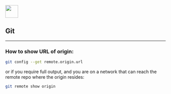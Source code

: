 <img src="https://upload.wikimedia.org/wikipedia/commons/e/e0/Git-logo.svg" width=40px></img>
## Git
___
### How to show URL of origin:
```bash
git config --get remote.origin.url
```
or if you require full output, and you are on a network that can reach the remote repo where the origin resides:
```bash
git remote show origin
```
